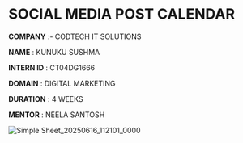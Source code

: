 # SOCIAL MEDIA POST CALENDAR 

**COMPANY** :- CODTECH IT SOLUTIONS 

**NAME** : KUNUKU SUSHMA 

**INTERN ID** : CT04DG1666

**DOMAIN** : DIGITAL MARKETING 

**DURATION** : 4 WEEKS

**MENTOR** : NEELA SANTOSH 


![Simple Sheet_20250616_112101_0000](https://github.com/user-attachments/assets/1c292b17-699d-41ae-9204-1658c4eca0bc)
